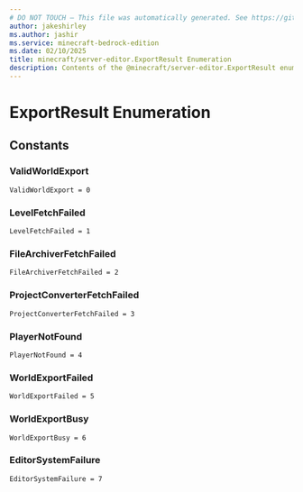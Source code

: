 ```yaml
---
# DO NOT TOUCH — This file was automatically generated. See https://github.com/mojang/minecraftapidocsgenerator to modify descriptions, examples, etc.
author: jakeshirley
ms.author: jashir
ms.service: minecraft-bedrock-edition
ms.date: 02/10/2025
title: minecraft/server-editor.ExportResult Enumeration
description: Contents of the @minecraft/server-editor.ExportResult enumeration.
---
```

# ExportResult Enumeration

## Constants
### **ValidWorldExport**
`ValidWorldExport = 0`
### **LevelFetchFailed**
`LevelFetchFailed = 1`
### **FileArchiverFetchFailed**
`FileArchiverFetchFailed = 2`
### **ProjectConverterFetchFailed**
`ProjectConverterFetchFailed = 3`
### **PlayerNotFound**
`PlayerNotFound = 4`
### **WorldExportFailed**
`WorldExportFailed = 5`
### **WorldExportBusy**
`WorldExportBusy = 6`
### **EditorSystemFailure**
`EditorSystemFailure = 7`
